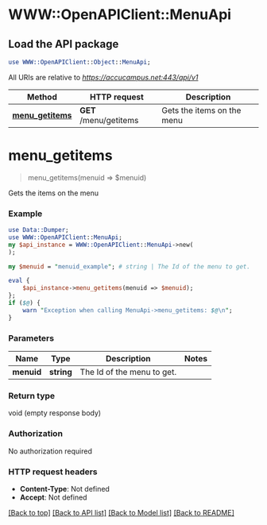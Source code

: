 # WWW::OpenAPIClient::MenuApi

## Load the API package
```perl
use WWW::OpenAPIClient::Object::MenuApi;
```

All URIs are relative to *https://accucampus.net:443/api/v1*

Method | HTTP request | Description
------------- | ------------- | -------------
[**menu_getitems**](MenuApi.md#menu_getitems) | **GET** /menu/getitems | Gets the items on the menu


# **menu_getitems**
> menu_getitems(menuid => $menuid)

Gets the items on the menu

### Example 
```perl
use Data::Dumper;
use WWW::OpenAPIClient::MenuApi;
my $api_instance = WWW::OpenAPIClient::MenuApi->new(
);

my $menuid = "menuid_example"; # string | The Id of the menu to get.

eval { 
    $api_instance->menu_getitems(menuid => $menuid);
};
if ($@) {
    warn "Exception when calling MenuApi->menu_getitems: $@\n";
}
```

### Parameters

Name | Type | Description  | Notes
------------- | ------------- | ------------- | -------------
 **menuid** | **string**| The Id of the menu to get. | 

### Return type

void (empty response body)

### Authorization

No authorization required

### HTTP request headers

 - **Content-Type**: Not defined
 - **Accept**: Not defined

[[Back to top]](#) [[Back to API list]](../README.md#documentation-for-api-endpoints) [[Back to Model list]](../README.md#documentation-for-models) [[Back to README]](../README.md)

